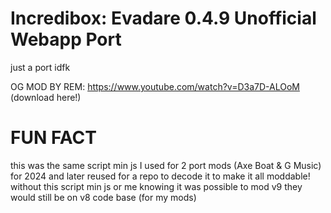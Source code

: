 # Incredibox: Evadare 0.4.9 Unofficial Webapp Port
just a port idfk

OG MOD BY REM: https://www.youtube.com/watch?v=D3a7D-ALOoM (download here!)

# FUN FACT
this was the same script min js I used for 2 port mods (Axe Boat & G Music) for 2024 and later reused for a repo to decode it to make it all moddable!
without this script min js or me knowing it was possible to mod v9 they would still be on v8 code base (for my mods)
